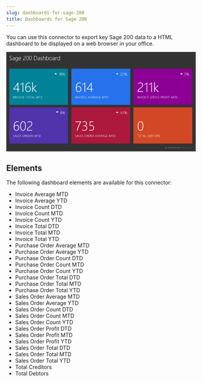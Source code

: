 ```yaml
---
slug: dashboards-for-sage-200
title: Dashboards for Sage 200
---
```


You can use this connector to export key Sage 200 data to a HTML dashboard to be displayed on a web browser in your office.

![](assets/images/sage-200-dashboard.png)

## Elements
The following dashboard elements are available for this connector:  

 * Invoice Average MTD
 * Invoice Average YTD
 * Invoice Count DTD
 * Invoice Count MTD
 * Invoice Count YTD
 * Invoice Total DTD
 * Invoice Total MTD
 * Invoice Total YTD
 * Purchase Order Average MTD
 * Purchase Order Average YTD
 * Purchase Order Count DTD
 * Purchase Order Count MTD
 * Purchase Order Count YTD
 * Purchase Order Total DTD
 * Purchase Order Total MTD
 * Purchase Order Total YTD
 * Sales Order Average MTD
 * Sales Order Average YTD
 * Sales Order Count DTD
 * Sales Order Count MTD
 * Sales Order Count YTD
 * Sales Order Profit DTD
 * Sales Order Profit MTD
 * Sales Order Profit YTD
 * Sales Order Total DTD
 * Sales Order Total MTD
 * Sales Order Total YTD
 * Total Creditors
 * Total Debtors